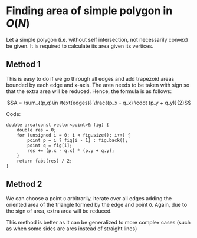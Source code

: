<!--?title Finding area of simple polygon in O(N) -->

# Finding area of simple polygon in $O(N)$

Let a simple polygon (i.e. without self intersection, not necessarily convex) be given. It is required to calculate its area given its vertices.

## Method 1

This is easy to do if we go through all edges and add trapezoid areas bounded by each edge and x-axis. The area needs to be taken with sign so that the extra area will be reduced. Hence, the formula is as follows:

$$A = \sum_{(p,q)\in \text{edges}} \frac{(p_x - q_x) \cdot (p_y + q_y)}{2}$$

Code:

```
double area(const vector<point>& fig) {
    double res = 0;
    for (unsigned i = 0; i < fig.size(); i++) {
        point p = i ? fig[i - 1] : fig.back();
        point q = fig[i];
        res += (p.x - q.x) * (p.y + q.y);
    }
    return fabs(res) / 2;
}
```

## Method 2
We can choose a point `O` arbitrarily, iterate over all edges adding the oriented area of the triangle formed by the edge and point `O`. Again, due to the sign of area, extra area will be reduced.

This method is better as it can be generalized to more complex cases (such as when some sides are arcs instead of straight lines)